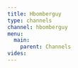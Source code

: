 ```yaml
---
title: Hbomberguy
type: channels
channel: hbomberguy
menu:
  main:
    parent: Channels
vides:
---
```


